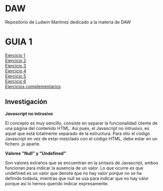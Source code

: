 # DAW
Repositorio de Ludwin Martínez dedicado a la materia de DAW

<h1>GUIA 1</h1>
<a href="https://ludwinm16.github.io/DAW/guia1/ejemplo1/presupuesto.html">Ejercicio 1</a><br>
<a href="https://ludwinm16.github.io/DAW/guia1/ejemplo2/tablamultiplicar.html">Ejercicio 2</a><br>
<a href="https://ludwinm16.github.io/DAW/guia1/ejemplo3/calculadora.html">Ejercicio 3</a><br>
<a href="https://ludwinm16.github.io/DAW/guia1/ejemplo4/calculoareas.html">Ejercicio 4</a><br>
<a href="https://ludwinm16.github.io/DAW/guia1/ejemplo5/diasmes.html">Ejercicio 5</a><br>
<a href="https://ludwinm16.github.io/DAW/guia1/ejemplo6/cuotacasa.html">Ejercicio 6</a><br>
<a href="https://ludwinm16.github.io/DAW/tree/main/guia1/Complementarios">Ejercicios complementarios</a>

<h2>Investigación</h2>
<p><b>Javascript no intrusivo</b></p>
<p>El concepto es muy sencillo, consiste en separar la funcionalidad cliente de una página del contenido HTML. Así pues, el Javascript no intrusivo, es aquel que está totalmente separado de la estructura. Para ello el código Javascript en vez de estar mezclado con el código HTML, debe estar en un fichero .js aparte.</p>
<p><b>Valores "Null" y "Undefined"</b></p>
<p>Son valores extraños que se encuentran en la sintaxis de Javascript, ambos funcionan para indicar la ausencia de un valor.
Lo que ocurre es que undefined es un valor que denota que no hay valor porque no se ha definido todavía, mientras que null se usa para indicar que no hay valor porque así lo hemos querido indicar expresamente.
</p>
